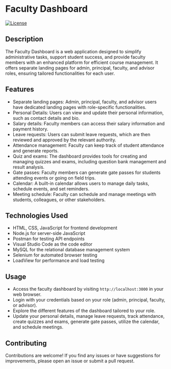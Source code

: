 # Faculty Dashboard

[![License](https://img.shields.io/badge/License-MIT-blue.svg)](https://opensource.org/licenses/MIT)

## Description

The Faculty Dashboard is a web application designed to simplify administrative tasks, support student success, and provide faculty members with an enhanced platform for efficient course management. It offers separate landing pages for admin, principal, faculty, and advisor roles, ensuring tailored functionalities for each user.

## Features

- Separate landing pages: Admin, principal, faculty, and advisor users have dedicated landing pages with role-specific functionalities.
- Personal Details: Users can view and update their personal information, such as contact details and bio.
- Salary details: Faculty members can access their salary information and payment history.
- Leave requests: Users can submit leave requests, which are then reviewed and approved by the relevant authority.
- Attendance management: Faculty can keep track of student attendance and generate reports.
- Quiz and exams: The dashboard provides tools for creating and managing quizzes and exams, including question bank management and result analysis.
- Gate passes: Faculty members can generate gate passes for students attending events or going on field trips.
- Calendar: A built-in calendar allows users to manage daily tasks, schedule events, and set reminders.
- Meeting schedule: Faculty can schedule and manage meetings with students, colleagues, or other stakeholders.

## Technologies Used

- HTML, CSS, JavaScript for frontend development
- Node.js for server-side JavaScript
- Postman for testing API endpoints
- Visual Studio Code as the code editor
- MySQL for the relational database management system
- Selenium for automated browser testing
- LoadView for performance and load testing


## Usage

- Access the faculty dashboard by visiting `http://localhost:3000` in your web browser.
- Login with your credentials based on your role (admin, principal, faculty, or advisor).
- Explore the different features of the dashboard tailored to your role.
- Update your personal details, manage leave requests, track attendance, create quizzes and exams, generate gate passes, utilize the calendar, and schedule meetings.

## Contributing

Contributions are welcome! If you find any issues or have suggestions for improvements, please open an issue or submit a pull request.
